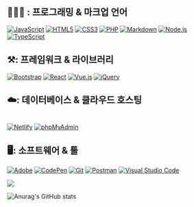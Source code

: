 

<h2>👩🏻‍💻 : 프로그래밍 & 마크업 언어</h2>
<p>
  <a href="https://kimsangjunv1.github.io/coding/javascript/index.html"><img alt="JavaScript" src="https://img.shields.io/badge/JavaScript-512BD4?style=flat&logo=JavaScript&logoColor=white"></a>
  <a href="#"><img alt="HTML5" src="https://img.shields.io/badge/HTML5-ffffff?logo=HTML5&logoColor=512BD4"></a>
  <a href="#"><img alt="CSS3" src="https://img.shields.io/badge/CSS3-512BD4?logo=CSS3&logoColor=white"></a>
  <a href="#"><img alt="PHP" src="https://img.shields.io/badge/PHP-ffffff?logo=PHP&logoColor=512BD4"></a>
  <a href="#"><img alt="Markdown" src="https://img.shields.io/badge/Markdown-512BD4?logo=Markdown&logoColor=white"></a>
  <a href="#"><img alt="Node.js" src="https://img.shields.io/badge/Node.js-ffffff?logo=Node.js&logoColor=512BD4"></a>
  <a href="#"><img alt="TypeScript" src="https://img.shields.io/badge/TypeScript-512BD4?logo=TypeScript&logoColor=white"></a>
</p>
<!-- ### ⚒️: 프레임워크 & 라이브러리 -->
<h2>⚒️: 프레임워크 & 라이브러리</h2>
<p>
  <a href="#"><img alt="Bootstrap" src="https://img.shields.io/badge/Bootstrap-ffffff?logo=Bootstrap&logoColor=512BD4"></a>
  <a href="#"><img alt="React" src="https://img.shields.io/badge/React-512BD4?logo=React&logoColor=white"></a>
  <a href="#"><img alt="Vue.js" src="https://img.shields.io/badge/Vue.js-ffffff?logo=Vue.js&logoColor=512BD4"></a>
  <a href="#"><img alt="jQuery" src="https://img.shields.io/badge/jQuery-512BD4?logo=jQuery&logoColor=white"></a>
</p>
<h2>☁️: 데이터베이스 & 클라우드 호스팅</h2>
<p>
  <br>
  <a href="#"><img alt="Netlify" src="https://img.shields.io/badge/Netlify-ffffff?logo=Netlify&logoColor=512BD4"></a>
  <a href="#"><img alt="phpMyAdmin" src="https://img.shields.io/badge/phpMyAdmin-512BD4?logo=phpMyAdmin&logoColor=white"></a>
</p>
<h2>🖥️: 소프트웨어 & 툴</h2>
<p>
  <a href="#"><img alt="Adobe" src="https://img.shields.io/badge/Adobe-ffffff?logo=Adobe&logoColor=512BD4"></a>
  <a href="#"><img alt="CodePen" src="https://img.shields.io/badge/CodePen-512BD4?logo=CodePen&logoColor=white"></a>
  <a href="#"><img alt="Git" src="https://img.shields.io/badge/Git-ffffff?logo=Git&logoColor=512BD4"></a>
  <a href="#"><img alt="Postman" src="https://img.shields.io/badge/Postman-512BD4?logo=Postman&logoColor=white"></a>
  <a href="#"><img alt="Visual Studio Code" src="https://img.shields.io/badge/Visual Studio Code-ffffff?logo=Visual Studio Code&logoColor=512BD4"></a>
</p>

<p>
  <a href="https://hits.seeyoufarm.com"><img src="https://hits.seeyoufarm.com/api/count/incr/badge.svg?url=https%3A%2F%2Fgithub.com%2FPacksunhye&count_bg=%23A2A1DF&title_bg=%23555555&icon=&icon_color=%23E7E7E7&title=hits&edge_flat=false"/></a>
</p>


![Anurag's GitHub stats](https://github-readme-stats.vercel.app/api?username=Packsunhye&show_icons=true&theme=tokyonight)   
  


